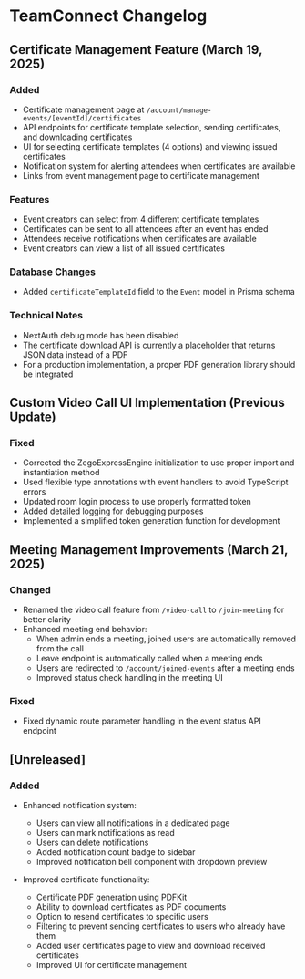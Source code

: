 # TeamConnect Changelog

## Certificate Management Feature (March 19, 2025)

### Added
- Certificate management page at `/account/manage-events/[eventId]/certificates`
- API endpoints for certificate template selection, sending certificates, and downloading certificates
- UI for selecting certificate templates (4 options) and viewing issued certificates
- Notification system for alerting attendees when certificates are available
- Links from event management page to certificate management

### Features
- Event creators can select from 4 different certificate templates
- Certificates can be sent to all attendees after an event has ended
- Attendees receive notifications when certificates are available
- Event creators can view a list of all issued certificates

### Database Changes
- Added `certificateTemplateId` field to the `Event` model in Prisma schema

### Technical Notes
- NextAuth debug mode has been disabled
- The certificate download API is currently a placeholder that returns JSON data instead of a PDF
- For a production implementation, a proper PDF generation library should be integrated

## Custom Video Call UI Implementation (Previous Update)

### Fixed
- Corrected the ZegoExpressEngine initialization to use proper import and instantiation method
- Used flexible type annotations with event handlers to avoid TypeScript errors
- Updated room login process to use properly formatted token
- Added detailed logging for debugging purposes
- Implemented a simplified token generation function for development

## Meeting Management Improvements (March 21, 2025)

### Changed
- Renamed the video call feature from `/video-call` to `/join-meeting` for better clarity
- Enhanced meeting end behavior:
  - When admin ends a meeting, joined users are automatically removed from the call
  - Leave endpoint is automatically called when a meeting ends
  - Users are redirected to `/account/joined-events` after a meeting ends
  - Improved status check handling in the meeting UI

### Fixed
- Fixed dynamic route parameter handling in the event status API endpoint

## [Unreleased]

### Added
- Enhanced notification system:
  - Users can view all notifications in a dedicated page
  - Users can mark notifications as read
  - Users can delete notifications
  - Added notification count badge to sidebar
  - Improved notification bell component with dropdown preview

- Improved certificate functionality:
  - Certificate PDF generation using PDFKit
  - Ability to download certificates as PDF documents
  - Option to resend certificates to specific users
  - Filtering to prevent sending certificates to users who already have them
  - Added user certificates page to view and download received certificates
  - Improved UI for certificate management
